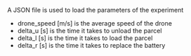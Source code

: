 A JSON file is used to load the parameters of the experiment
 - drone_speed [m/s] is the average speed of the drone
 - delta_u [s] is the time it takes to unload the parcel
 - delta_l [s] is the time it takes to load the parcel
 - delta_r [s] is the time it takes to replace the battery